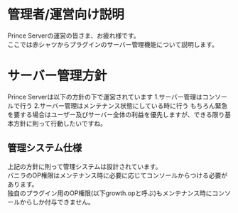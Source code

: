 # 管理者/運営向け説明
Prince Serverの運営の皆さま、お疲れ様です。  
ここでは赤シャツからプラグインのサーバー管理機能について説明します。

# サーバー管理方針
Prince Serverは以下の方針の下で運営されています
1.サーバー管理はコンソールで行う
2.サーバー管理はメンテナンス状態にしている時に行う
もちろん緊急を要する場合はユーザー及びサーバー全体の利益を優先しますが、できる限り基本方針に則って行動したいですね。

## 管理システム仕様
上記の方針に則って管理システムは設計されています。  
バニラのOP権限はメンテナンス時に必要に応じてコンソールからつける必要があります。  
独自のプラグイン用のOP権限(以下growth.opと呼ぶ)もメンテナンス時にコンソールからしか付与できません。


